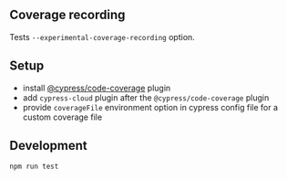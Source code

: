 ## Coverage recording

Tests `--experimental-coverage-recording` option.

## Setup

- install [@cypress/code-coverage](https://www.npmjs.com/package/@cypress/code-coverage) plugin
- add `cypress-cloud` plugin after the `@cypress/code-coverage` plugin
- provide `coverageFile` environment option in cypress config file for a custom coverage file

## Development

```bash
npm run test
```